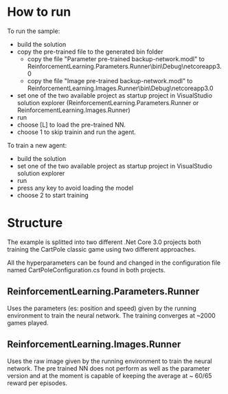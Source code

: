 
# How to run

To run the sample:
- build the solution 
- copy the pre-trained file to the generated bin folder
    - copy the file "Parameter pre-trained backup-network.modl" to ReinforcementLearning.Parameters.Runner\bin\Debug\netcoreapp3.0
    - copy the file "Image pre-trained backup-network.modl" to ReinforcementLearning.Images.Runner\bin\Debug\netcoreapp3.0
- set one of the two available project as startup project in VisualStudio solution explorer (ReinforcementLearning.Parameters.Runner or ReinforcementLearning.Images.Runner)
- run
- choose [L] to load the pre-trained NN.
- choose 1 to skip trainin and run the agent.

To train a new agent:
- build the solution 
- set one of the two available project as startup project in VisualStudio solution explorer
- run
- press any key to avoid loading the model
- choose 2 to start training


# Structure
The example is splitted into two different .Net Core 3.0 projects both training the CartPole classic game using two different approaches.

All the hyperparameters can be found and changed in the configuration file named CartPoleConfiguration.cs found in both projects.

## ReinforcementLearning.Parameters.Runner
Uses the parameters (es: position and speed) given by the running environment to train the neural network. 
The training converges at ~2000 games played.

## ReinforcementLearning.Images.Runner
Uses the raw image given by the running environment to train the neural network.
The pre trained NN does not perform as well as the parameter version and at the moment is capable of keeping the average at ~ 60/65 reward per episodes.
